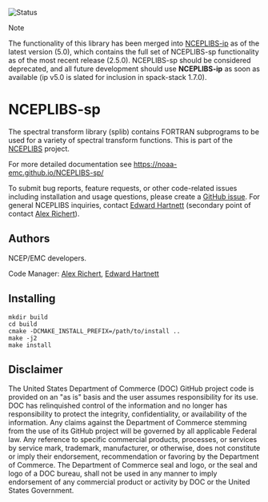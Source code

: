 ![Status](https://github.com/NOAA-EMC/NCEPLIBS-sp/workflows/developer/badge.svg)

> [!NOTE]
> The functionality of this library has been merged into
> [NCEPLIBS-ip](https://github.com/NOAA-EMC/NCEPLIBS-ip) as of the latest
> version (5.0), which contains the full set of NCEPLIBS-sp functionality as of
> the most recent release (2.5.0). NCEPLIBS-sp should be considered deprecated,
> and all future development should use **NCEPLIBS-ip** as soon as available
> (ip v5.0 is slated for inclusion in spack-stack 1.7.0).

# NCEPLIBS-sp

The spectral transform library (splib) contains FORTRAN subprograms to
be used for a variety of spectral transform functions. This is part of
the [NCEPLIBS](https://github.com/NOAA-EMC/NCEPLIBS) project.

For more detailed documentation see
https://noaa-emc.github.io/NCEPLIBS-sp/

To submit bug reports, feature requests, or other code-related issues including installation and usage questions, please create a [GitHub issue](https://github.com/NOAA-EMC/NCEPLIBS-sp/issues). For general NCEPLIBS inquiries, contact [Edward Hartnett](mailto:edward.hartnett@noaa.gov) (secondary point of contact [Alex Richert](mailto:alexander.richert@noaa.gov)).

## Authors

NCEP/EMC developers.

Code Manager: [Alex Richert](mailto:alexander.richert@noaa.gov), [Edward Hartnett](mailto:edward.hartnett@noaa.gov)

## Installing

```
mkdir build
cd build
cmake -DCMAKE_INSTALL_PREFIX=/path/to/install ..
make -j2
make install
```

## Disclaimer

The United States Department of Commerce (DOC) GitHub project code is
provided on an "as is" basis and the user assumes responsibility for
its use. DOC has relinquished control of the information and no longer
has responsibility to protect the integrity, confidentiality, or
availability of the information. Any claims against the Department of
Commerce stemming from the use of its GitHub project will be governed
by all applicable Federal law. Any reference to specific commercial
products, processes, or services by service mark, trademark,
manufacturer, or otherwise, does not constitute or imply their
endorsement, recommendation or favoring by the Department of
Commerce. The Department of Commerce seal and logo, or the seal and
logo of a DOC bureau, shall not be used in any manner to imply
endorsement of any commercial product or activity by DOC or the United
States Government.
